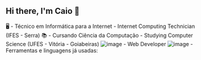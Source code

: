 ## Hi there, I'm Caio 👋

🖥 - Técnico em Informática para a Internet - Internet Computing Technician (IFES - Serra)
📚 - Cursando Ciência da Computação - Studying Computer Science (UFES - Vitória - Goiabeiras)
![image](https://github.com/user-attachments/assets/453bcb4c-9657-4e77-b247-6a4222eef743) - Web Developer
![image](https://github.com/user-attachments/assets/7b727cb5-6552-4d3c-ab37-54f38daf04a1) - Ferramentas e linguagens já usadas:



<!--
**caiofraga123/caiofraga123** is a ✨ _special_ ✨ repository because its `README.md` (this file) appears on your GitHub profile.

Here are some ideas to get you started:

- 🔭 I’m currently working on ...
- 🌱 I’m currently learning ...
- 👯 I’m looking to collaborate on ...
- 🤔 I’m looking for help with ...
- 💬 Ask me about ...
- 📫 How to reach me: ...
- 😄 Pronouns: ...
- ⚡ Fun fact: ...
-->

